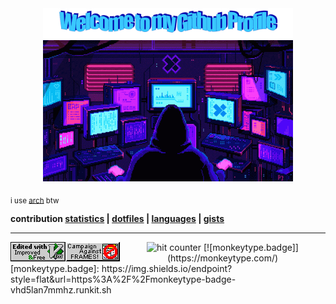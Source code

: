 <center><img src="pictures/welcome.png" width=400></center>
<center><img src="pictures/screens.gif" width=400></center>

<sub>i use [arch](https://archlinux.org/) btw</sub>

<b>
    contribution <a href="stats.md">statistics</a> |
    <a href="https://github.com/mb6ockatf/dotfiles">dotfiles</a> |
    <a href="languages.md">languages</a> | 
    <a href="https://gist.github.com/mb6ockatf">gists</a>
</b>


------

<img src="pictures/vim.gif" align="left">
<img src="pictures/noframes.gif" align="left">
<center>
<img src="https://profile-counter.glitch.me/mb6ockatf/count.svg"
     alt="hit counter">
[![monkeytype.badge]](https://monkeytype.com/)
</center>
[monkeytype.badge]: https://img.shields.io/endpoint?style=flat&url=https%3A%2F%2Fmonkeytype-badge-vhd5lan7mmhz.runkit.sh